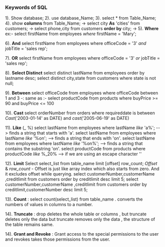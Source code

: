 ### Keywords of SQL ### 

1). Show database;
2). use database_Name;
3). select * from Table_Name;
4). show **columns** from Table_Name;
->  select city **As** 'cities' from customers;
->  select phone,city from customers **order by** city;
-> 
5). **Where** ex:- 
    select firstName from employees *where* firstName = 'Mary';

6). **And**
    select firstName from employees where officeCode = '3' *and* jobTitle = 'sales rep';

7). **OR** 
    select firstName from employees where officeCode = '3' *or* jobTitle = 'sales rep';

8). **Select Distinct** 
    select distinct lastName from employees order by lastname desc;
    select distinct city,state from customers where state is not null;

9). **Between**
    select officeCode from employees where officeCode between 1 and 3
    -: same as :-
    select productCode from products where buyPrice >= 90 and buyPrice <= 100

10). **Cast**
    select orderNumber from orders where requireddate is between *Cast*('2003-01-14' as DATE) and *cast*('2005-06-19' as DATE)

11). **Like** (_ %)
    select lastName from employees where lastName *like* 'a%';       --> finds a string that starts with 'a'.
    select lastName from employees where lastName *like* '%on';      --> finds a string that ends with 'on'.
    select lastName from employees where lastName *like* '%on%';     --> finds a string that contains the substring 'on'. 
    select productCode from products where productCode *like* %\_20%  --> if we are using an escape character '\'

12). **Limit** 
    Select select_list from table_name limit [offset] row_count;
    *Offset* & *row_count* - Offset is just like array index which also starts from zero. And it excludes offset while querying. 
    select customerNumber,customerName ,creditlimit from customers order by creditlimit desc limit 5;
    select customerNumber,customerName ,creditlimit from customers order by creditlimit,customerNumber desc limit 5;

13). **Count** :
    select count(select_list) from table_name .
    converts the numbers of values in columns to a number.

14). **Truncate** : drop deletes the whole table or columns , but truncate deletes only the data but truncate removes only the data , the structure of the table remains same.

14). **Grant and Revoke** : Grant access to the special permissions to the user and revokes takes those permissions from the user. 

